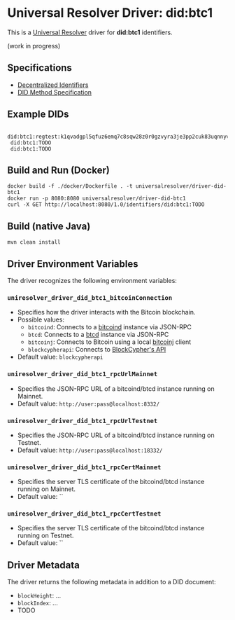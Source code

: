 # Universal Resolver Driver: did:btc1

This is a [Universal Resolver](https://github.com/decentralized-identity/universal-resolver/) driver for **did:btc1** identifiers.

(work in progress)

## Specifications

* [Decentralized Identifiers](https://w3c.github.io/did-core/)
* [DID Method Specification](https://dcdpr.github.io/did-btc1/)

## Example DIDs

```
 did:btc1:regtest:k1qvadgpl5qfuz6emq7c8sqw28z0r0gzvyra3je3pp2cuk83uqnnyvckvw8cf
 did:btc1:TODO
 did:btc1:TODO
```

## Build and Run (Docker)

```
docker build -f ./docker/Dockerfile . -t universalresolver/driver-did-btc1
docker run -p 8080:8080 universalresolver/driver-did-btc1
curl -X GET http://localhost:8080/1.0/identifiers/did:btc1:TODO
```

## Build (native Java)

	mvn clean install
	
## Driver Environment Variables

The driver recognizes the following environment variables:

### `uniresolver_driver_did_btc1_bitcoinConnection`

 * Specifies how the driver interacts with the Bitcoin blockchain.
 * Possible values: 
   * `bitcoind`: Connects to a [bitcoind](https://bitcoin.org/en/full-node) instance via JSON-RPC
   * `btcd`: Connects to a [btcd](https://github.com/btcsuite/btcd) instance via JSON-RPC
   * `bitcoinj`: Connects to Bitcoin using a local [bitcoinj](https://bitcoinj.github.io/) client
   * `blockcypherapi`: Connects to [BlockCypher's API](https://www.blockcypher.com/dev/bitcoin/)
 * Default value: `blockcypherapi`

### `uniresolver_driver_did_btc1_rpcUrlMainnet`

 * Specifies the JSON-RPC URL of a bitcoind/btcd instance running on Mainnet.
 * Default value: `http://user:pass@localhost:8332/`

### `uniresolver_driver_did_btc1_rpcUrlTestnet`

 * Specifies the JSON-RPC URL of a bitcoind/btcd instance running on Testnet.
 * Default value: `http://user:pass@localhost:18332/`

### `uniresolver_driver_did_btc1_rpcCertMainnet`

 * Specifies the server TLS certificate of the bitcoind/btcd instance running on Mainnet.
 * Default value: ``

### `uniresolver_driver_did_btc1_rpcCertTestnet`

 * Specifies the server TLS certificate of the bitcoind/btcd instance running on Testnet.
 * Default value: ``

## Driver Metadata

The driver returns the following metadata in addition to a DID document:

* `blockHeight`: ...
* `blockIndex`: ...
* TODO
